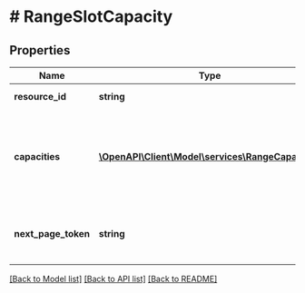 # # RangeSlotCapacity

## Properties

Name | Type | Description | Notes
------------ | ------------- | ------------- | -------------
**resource_id** | **string** | Resource Identifier. | [optional]
**capacities** | [**\OpenAPI\Client\Model\services\RangeCapacity[]**](RangeCapacity.md) | Array of range capacities where each entry is for a specific capacity type. | [optional]
**next_page_token** | **string** | Next page token, if there are more pages. | [optional]

[[Back to Model list]](../../README.md#models) [[Back to API list]](../../README.md#endpoints) [[Back to README]](../../README.md)
